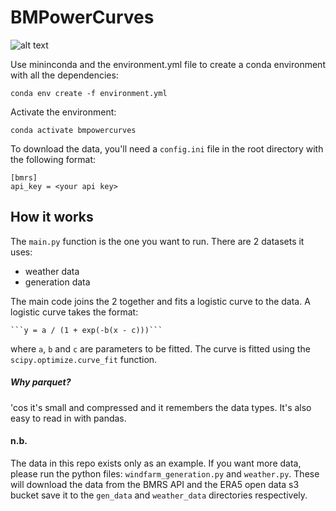 # BMPowerCurves

![alt text](/plots/BEATO-2_power_curve.jpg "Power curve for BEATO-2")

Use mininconda and the environment.yml file to create a conda environment with all the dependencies:

```conda env create -f environment.yml```

Activate the environment:

```conda activate bmpowercurves```

To download the data, you'll need a `config.ini` file in the root directory with the following format:

```
[bmrs]
api_key = <your api key>
```

## How it works

The `main.py` function is the one you want to run. There are 2 datasets it uses:
- weather data
- generation data

The main code joins the 2 together and fits a logistic curve to the data. A logistic curve takes the format:
    
    ```y = a / (1 + exp(-b(x - c)))```

where `a`, `b` and `c` are parameters to be fitted. The curve is fitted using the `scipy.optimize.curve_fit` function.


##### Why parquet?
'cos it's small and compressed and it remembers the data types. It's also easy to read in with pandas.

#### n.b.

The data in this repo exists only as an example. If you want more data, please run the python files: `windfarm_generation.py` and `weather.py`. These will download the data from the BMRS API and the ERA5 open data s3 bucket save it to the `gen_data`  and  `weather_data` directories respectively.


